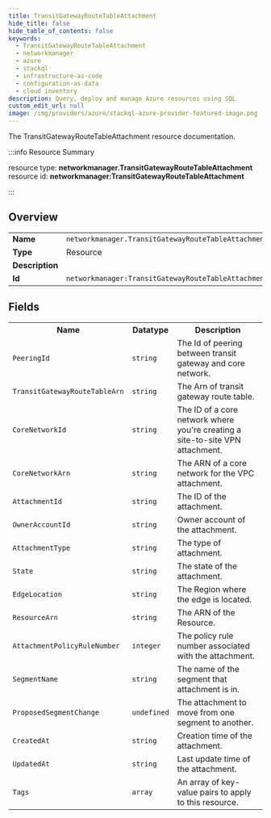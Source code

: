 ```yaml
---
title: TransitGatewayRouteTableAttachment
hide_title: false
hide_table_of_contents: false
keywords:
  - TransitGatewayRouteTableAttachment
  - networkmanager
  - azure
  - stackql
  - infrastructure-as-code
  - configuration-as-data
  - cloud inventory
description: Query, deploy and manage Azure resources using SQL
custom_edit_url: null
image: /img/providers/azure/stackql-azure-provider-featured-image.png
---
```

The TransitGatewayRouteTableAttachment resource documentation.

:::info Resource Summary

<div class="row">
<div class="providerDocColumn">
<span>resource type:&nbsp;<b>networkmanager.TransitGatewayRouteTableAttachment</b></span><br />
<span>resource id:&nbsp;<b>networkmanager:TransitGatewayRouteTableAttachment</b></span><br />
</div>
</div>

:::

## Overview
<table><tbody>
<tr><td><b>Name</b></td><td><code>networkmanager.TransitGatewayRouteTableAttachment</code></td></tr>
<tr><td><b>Type</b></td><td>Resource</td></tr>
<tr><td><b>Description</b></td><td></td></tr>
<tr><td><b>Id</b></td><td><code>networkmanager:TransitGatewayRouteTableAttachment</code></td></tr>
</tbody></table>

## Fields
<table><tbody>
<tr><th>Name</th><th>Datatype</th><th>Description</th></tr>
<tr><td><code>PeeringId</code></td><td><code>string</code></td><td>The Id of peering between transit gateway and core network.</td></tr><tr><td><code>TransitGatewayRouteTableArn</code></td><td><code>string</code></td><td>The Arn of transit gateway route table.</td></tr><tr><td><code>CoreNetworkId</code></td><td><code>string</code></td><td>The ID of a core network where you're creating a site-to-site VPN attachment.</td></tr><tr><td><code>CoreNetworkArn</code></td><td><code>string</code></td><td>The ARN of a core network for the VPC attachment.</td></tr><tr><td><code>AttachmentId</code></td><td><code>string</code></td><td>The ID of the attachment.</td></tr><tr><td><code>OwnerAccountId</code></td><td><code>string</code></td><td>Owner account of the attachment.</td></tr><tr><td><code>AttachmentType</code></td><td><code>string</code></td><td>The type of attachment.</td></tr><tr><td><code>State</code></td><td><code>string</code></td><td>The state of the attachment.</td></tr><tr><td><code>EdgeLocation</code></td><td><code>string</code></td><td>The Region where the edge is located.</td></tr><tr><td><code>ResourceArn</code></td><td><code>string</code></td><td>The ARN of the Resource.</td></tr><tr><td><code>AttachmentPolicyRuleNumber</code></td><td><code>integer</code></td><td>The policy rule number associated with the attachment.</td></tr><tr><td><code>SegmentName</code></td><td><code>string</code></td><td>The name of the segment that attachment is in.</td></tr><tr><td><code>ProposedSegmentChange</code></td><td><code>undefined</code></td><td>The attachment to move from one segment to another.</td></tr><tr><td><code>CreatedAt</code></td><td><code>string</code></td><td>Creation time of the attachment.</td></tr><tr><td><code>UpdatedAt</code></td><td><code>string</code></td><td>Last update time of the attachment.</td></tr><tr><td><code>Tags</code></td><td><code>array</code></td><td>An array of key-value pairs to apply to this resource.</td></tr>
</tbody></table>